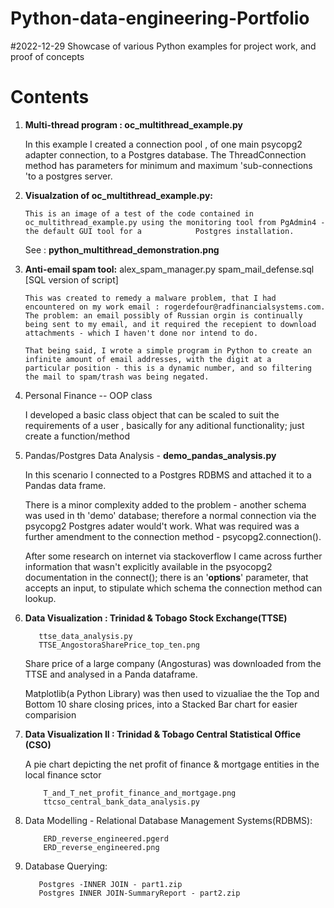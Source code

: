 # Python-data-engineering-Portfolio
#2022-12-29
Showcase of various Python examples for project work, and proof of concepts 

Contents
=================================
1. **Multi-thread program : oc_multithread_example.py**

      In this example I created a connection pool , of one main psycopg2 adapter connection, to a Postgres database. The ThreadConnection method has parameters for  minimum and maximum 'sub-connections 'to a postgres server.

2. **Visualzation of oc_multithread_example.py:**    
       
       This is an image of a test of the code contained in oc_multithread_example.py using the monitoring tool from PgAdmin4 - the default GUI tool for a            Postgres installation.
   
   See : **python_multithread_demonstration.png**
   
 3. **Anti-email spam tool:** 
            alex_spam_manager.py
            spam_mail_defense.sql  [SQL version of script]
            
  
        This was created to remedy a malware problem, that I had encountered on my work email : rogerdefour@radfinancialsystems.com.
        The problem: an email possibly of Russian orgin is continually being sent to my email, and it required the recepient to download 
        attachments - which I haven't done nor intend to do.

        That being said, I wrote a simple program in Python to create an infinite amount of email addresses, with the digit at a 
        particular position - this is a dynamic number, and so filtering the mail to spam/trash was being negated.
        
        

  4. Personal Finance  -- OOP class
 
      I developed a basic class object that can be scaled to suit the requirements of a user , basically for any aditional functionality; just create a             function/method
      
  5. Pandas/Postgres Data Analysis - **demo_pandas_analysis.py**
  
      In this scenario I connected to a Postgres RDBMS and attached it to a Pandas data frame.
      
      There is a minor complexity added to the problem - another schema was  used in th 'demo' database; therefore a normal 
      connection via the psycopg2 Postgres adater would't work. What was required was a further amendment to the
      connection method - psycopg2.connection().
      
      After some research on internet via stackoverflow I came across further information that wasn't explicitly available in the psyocopg2 documentation
      in the connect(); there is an '**options**' parameter, that accepts an input, to stipulate which schema the connection method can lookup.
      
  7. **Data Visualization : Trinidad & Tobago Stock Exchange(TTSE)**
      
            ttse_data_analysis.py
            TTSE_AngostoraSharePrice_top_ten.png 
            
      
     Share price of a large company (Angosturas) was downloaded from the TTSE and analysed in a Panda dataframe.
     
     Matplotlib(a Python Library) was then used to vizualiae the the Top and Bottom 10 share closing prices, 
     into a Stacked Bar chart for easier comparision
 
 8. **Data Visualization II : Trinidad & Tobago Central Statistical Office (CSO)**
      
      A pie chart depicting the net profit of finance & mortgage entities in the local finance sctor
      
            T_and_T_net_profit_finance_and_mortgage.png
            ttcso_central_bank_data_analysis.py
            
 9. Data Modelling - Relational Database Management Systems(RDBMS):
      
            ERD_reverse_engineered.pgerd 
            ERD_reverse_engineered.png 
 
 10. Database Querying:
      
            Postgres -INNER JOIN - part1.zip 
            Postgres INNER JOIN-SummaryReport - part2.zip
            
           
